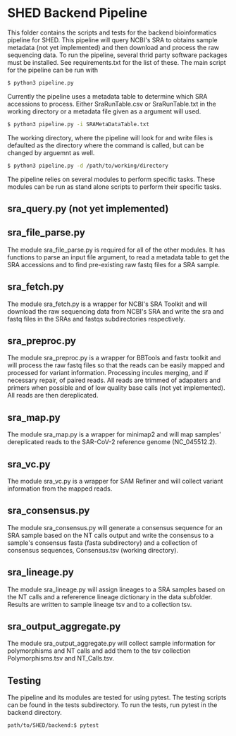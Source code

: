 # SHED Backend Pipeline

This folder contains the scripts and tests for the backend bioinformatics pipeline for SHED.  This pipeline will query NCBI's SRA to obtains sample metadata (not yet implemented) and then download and process the raw sequencing data.  To run the pipeline, several thrid party software packages must be installed.  See requirements.txt for the list of these.  The main script for the pipeline can be run with
```bash
$ python3 pipeline.py
```
Currently the pipeline uses a metadata table to determine which SRA accessions to process.  Either SraRunTable.csv or SraRunTable.txt in the working directory or a metadata file given as a argument will used.
```bash
$ python3 pipeline.py -i SRAMetaDataTable.txt
```
The working directory, where the pipeline will look for and write files is defaulted as the directory where the command is called, but can be changed by arguemnt as well.
```bash
$ python3 pipeline.py -d /path/to/working/directory
```
The pipeline relies on several modules to perform specific tasks.  These modules can be run as stand alone scripts to perform their specific tasks.

## sra_query.py (not yet implemented)

## sra_file_parse.py

The module sra_file_parse.py is required for all of the other modules.  It has functions to parse an input file argument, to read a metadata table to get the SRA accessions and to find pre-existing raw fastq files for a SRA sample.

## sra_fetch.py

The module sra_fetch.py is a wrapper for NCBI's SRA Toolkit and will download the raw sequencing data from NCBI's SRA and write the sra and fastq files in the SRAs and fastqs subdirectories respectively.

## sra_preproc.py

The module sra_preproc.py is a wrapper for BBTools and fastx toolkit and will process the raw fastq files so that the reads can be easily mapped and processed for variant information.  Processing incules merging, and if necessary repair, of paired reads.  All reads are trimmed of adapaters and primers when possible and of low quality base calls (not yet implemented).  All reads are then dereplicated.

## sra_map.py

The module sra_map.py is a wrapper for minimap2 and will map samples' dereplicated reads to the SAR-CoV-2 reference genome (NC_045512.2).

## sra_vc.py

The module sra_vc.py is a wrapper for SAM Refiner and will collect variant information from the mapped reads.

## sra_consensus.py

The module sra_consensus.py will generate a consensus sequence for an SRA sample based on the NT calls output and write the consensus to a sample's consensus fasta (fasta subdirectory) and a collection of consensus sequences, Consensus.tsv (working directory).

## sra_lineage.py

The module sra_lineage.py will assign lineages to a SRA samples based on the NT calls and a refererence lineage dictionary in the data subfolder.  Results are written to sample lineage tsv and to a collection tsv.

## sra_output_aggregate.py

The module sra_output_aggregate.py will collect sample information for polymorphisms and NT calls and add them to the tsv collection Polymorphisms.tsv and NT_Calls.tsv.


## Testing

The pipeline and its modules are tested for using pytest.  The testing scripts can be found in the tests subdirectory.  To run the tests, run pytest in the backend directory.

```bash
path/to/SHED/backend:$ pytest
```
